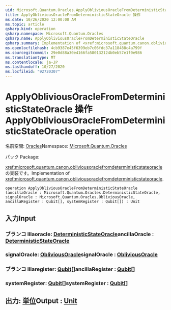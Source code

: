 ```yaml
---
uid: Microsoft.Quantum.Oracles.ApplyObliviousOracleFromDeterministicStateOracle
title: ApplyObliviousOracleFromDeterministicStateOracle 操作
ms.date: 10/26/2020 12:00:00 AM
ms.topic: article
qsharp.kind: operation
qsharp.namespace: Microsoft.Quantum.Oracles
qsharp.name: ApplyObliviousOracleFromDeterministicStateOracle
qsharp.summary: Implementation of <xref:microsoft.quantum.canon.obliviousoraclefromdeterministicstateoracle>.
ms.openlocfilehash: 4cb9387e45f6399eb7c06fdc37a118488c4a799f
ms.sourcegitcommit: 29e0d88a30e4166fa580132124b0eb57e1f0e986
ms.translationtype: MT
ms.contentlocale: ja-JP
ms.lasthandoff: 10/27/2020
ms.locfileid: "92720307"
---
```

# <a name="applyobliviousoraclefromdeterministicstateoracle-operation"></a><span data-ttu-id="eedd8-102">ApplyObliviousOracleFromDeterministicStateOracle 操作</span><span class="sxs-lookup"><span data-stu-id="eedd8-102">ApplyObliviousOracleFromDeterministicStateOracle operation</span></span>

<span data-ttu-id="eedd8-103">名前空間: [Oracles](xref:Microsoft.Quantum.Oracles)</span><span class="sxs-lookup"><span data-stu-id="eedd8-103">Namespace: [Microsoft.Quantum.Oracles](xref:Microsoft.Quantum.Oracles)</span></span>

<span data-ttu-id="eedd8-104">パック [](https://nuget.org/packages/)</span><span class="sxs-lookup"><span data-stu-id="eedd8-104">Package: [](https://nuget.org/packages/)</span></span>


<span data-ttu-id="eedd8-105"><xref:microsoft.quantum.canon.obliviousoraclefromdeterministicstateoracle> の実装です。</span><span class="sxs-lookup"><span data-stu-id="eedd8-105">Implementation of <xref:microsoft.quantum.canon.obliviousoraclefromdeterministicstateoracle>.</span></span>

```qsharp
operation ApplyObliviousOracleFromDeterministicStateOracle (ancillaOracle : Microsoft.Quantum.Oracles.DeterministicStateOracle, signalOracle : Microsoft.Quantum.Oracles.ObliviousOracle, ancillaRegister : Qubit[], systemRegister : Qubit[]) : Unit
```


## <a name="input"></a><span data-ttu-id="eedd8-106">入力</span><span class="sxs-lookup"><span data-stu-id="eedd8-106">Input</span></span>

### <a name="ancillaoracle--deterministicstateoracle"></a><span data-ttu-id="eedd8-107">ブランコ Illaoracle: [DeterministicStateOracle](xref:Microsoft.Quantum.Oracles.DeterministicStateOracle)</span><span class="sxs-lookup"><span data-stu-id="eedd8-107">ancillaOracle : [DeterministicStateOracle](xref:Microsoft.Quantum.Oracles.DeterministicStateOracle)</span></span>




### <a name="signaloracle--obliviousoracle"></a><span data-ttu-id="eedd8-108">signalOracle: [ObliviousOracle](xref:Microsoft.Quantum.Oracles.ObliviousOracle)</span><span class="sxs-lookup"><span data-stu-id="eedd8-108">signalOracle : [ObliviousOracle](xref:Microsoft.Quantum.Oracles.ObliviousOracle)</span></span>




### <a name="ancillaregister--qubit"></a><span data-ttu-id="eedd8-109">ブランコ Illaregister: [Qubit](xref:microsoft.quantum.lang-ref.qubit)[]</span><span class="sxs-lookup"><span data-stu-id="eedd8-109">ancillaRegister : [Qubit](xref:microsoft.quantum.lang-ref.qubit)[]</span></span>




### <a name="systemregister--qubit"></a><span data-ttu-id="eedd8-110">systemRegister: [Qubit](xref:microsoft.quantum.lang-ref.qubit)[]</span><span class="sxs-lookup"><span data-stu-id="eedd8-110">systemRegister : [Qubit](xref:microsoft.quantum.lang-ref.qubit)[]</span></span>





## <a name="output--unit"></a><span data-ttu-id="eedd8-111">出力: [単位](xref:microsoft.quantum.lang-ref.unit)</span><span class="sxs-lookup"><span data-stu-id="eedd8-111">Output : [Unit](xref:microsoft.quantum.lang-ref.unit)</span></span>

